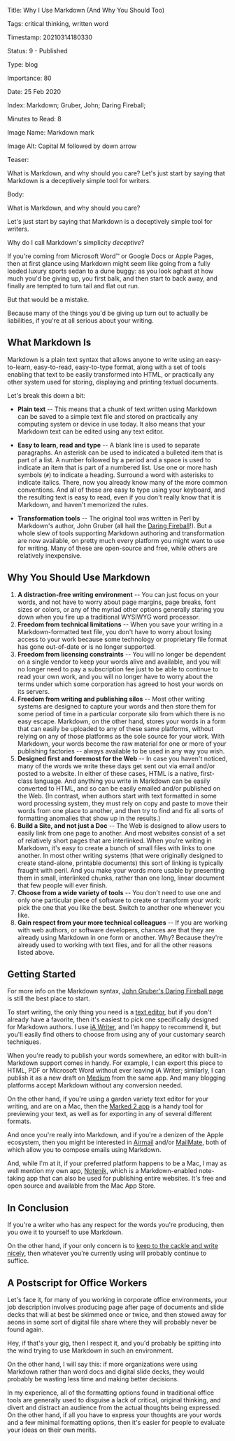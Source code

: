 Title:  Why I Use Markdown (And Why You Should Too)

Tags:   critical thinking, written word

Timestamp: 20210314180330

Status: 9 - Published

Type:   blog

Importance: 80

Date:   25 Feb 2020

Index:  Markdown; Gruber, John; Daring Fireball; 

Minutes to Read: 8

Image Name: Markdown mark

Image Alt: Capital M followed by down arrow

Teaser: 

What is Markdown, and why should you care? Let's just start by saying that Markdown is a deceptively simple tool for writers. 

Body: 

What is Markdown, and why should you care?

Let's just start by saying that Markdown is a deceptively simple tool for writers. 

Why do I call Markdown's simplicity *deceptive*?

If you're coming from Microsoft Word&trade; or Google Docs or Apple Pages, then at first glance using Markdown might seem like going from a fully loaded luxury sports sedan to a dune buggy: as you look aghast at how much you'd be giving up, you first balk, and then start to back away, and finally are tempted to turn tail and flat out run. 

But that would be a mistake. 

Because many of the things you'd be giving up turn out to actually be liabilities, if you're at all serious about your writing. 

## What Markdown Is

Markdown is a plain text syntax that allows anyone to write using an easy-to-learn, easy-to-read, easy-to-type format, along with a set of tools enabling that text to be easily transformed into HTML, or practically any other system used for storing, displaying and printing textual documents. 

Let's break this down a bit:

* **Plain text** -- This means that a chunk of text written using Markdown can be saved to a simple text file and stored on practically any computing system or device in use today. It also means that your Markdown text can be edited using any text editor. 

* **Easy to learn, read and type** -- A blank line is used to separate paragraphs. An asterisk can be used to indicated a bulleted item that is part of a list. A number followed by a period and a space is used to indicate an item that is part of a numbered list. Use one or more hash symbols (`#`) to indicate a heading. Surround a word with asterisks to indicate italics. There, now you already know many of the more common conventions. And all of these are easy to type using your keyboard, and the resulting text is easy to read, even if you don't really know that it is Markdown, and haven't memorized the rules. 

* **Transformation tools** -- The original tool was written in Perl by Markdown's author, John Gruber (all hail the [Daring Fireball](https://daringfireball.net)!). But a whole slew of tools supporting Markdown authoring and transformation are now available, on pretty much every platform you might want to use for writing. Many of these are open-source and free, while others are relatively inexpensive.  

## Why You Should Use Markdown

1. **A distraction-free writing environment** -- You can just focus on your words, and not have to worry about page margins, page breaks, font sizes or colors, or any of the myriad other options generally staring you down when you fire up a traditional WYSIWYG word processor. 
2. **Freedom from technical limitations** -- When you save your writing in a Markdown-formatted text file, you don't have to worry about losing access to your work because some technology or proprietary file format has gone out-of-date or is no longer supported. 
3. **Freedom from licensing constraints** -- You will no longer be dependent on a single vendor to keep your words alive and available, and you will no longer need to pay a subscription fee just to be able to continue to read your own work, and you will no longer have to worry about the terms under which some corporation has agreed to host your words on its servers. 
4. **Freedom from writing and publishing silos** -- Most other writing systems are designed to capture your words and then store them for some period of time in a particular corporate silo from which there is no easy escape. Markdown, on the other hand, stores your words in a form that can easily be uploaded to any of these same platforms, without relying on any of those platforms as the sole source for your work. With Markdown, your words become the raw material for one or more of your publishing factories -- always available to be used in any way you wish. 
5. **Designed first and foremost for the Web** -- In case you haven't noticed, many of the words we write these days get sent out via email and/or posted to a website. In either of these cases, HTML is a native, first-class language. And anything you write in Markdown can be easily converted to HTML, and so can be easily emailed and/or published on the Web. (In contrast, when authors start with text formatted in some word processing system, they must rely on copy and paste to move their words from one place to another, and then try to find and fix all sorts of formatting anomalies that show up in the results.)
6. **Build a Site, and not just a Doc** -- The Web is designed to allow users to easily link from one page to another. And most websites consist of a set of relatively short pages that are interlinked. When you're writing in Markdown, it's easy to create a bunch of small files with links to one another. In most other writing systems (that were originally designed to create stand-alone, printable documents) this sort of linking is typically fraught with peril. And you make your words more usable by presenting them in small, interlinked chunks, rather than one long, linear document that few people will ever finish. 
7. **Choose from a wide variety of tools** -- You don't need to use one and only one particular piece of software to create or transform your work: pick the one that you like the best. Switch to another one whenever you like. 
8. **Gain respect from your more technical colleagues** -- If you are working with web authors, or software developers, chances are that they are already using Markdown in one form or another. Why? Because they're already used to working with text files, and for all the other reasons listed above.  

## Getting Started

For more info on the Markdown syntax, [John Gruber's Daring Fireball page](https://daringfireball.net/projects/markdown/syntax) is still the best place to start. 

To start writing, the only thing you need is a [text editor](https://en.wikipedia.org/wiki/Text_editor), but if you don't already have a favorite, then it's easiest to pick one specifically designed for Markdown authors. I use [iA Writer](https://ia.net/writer), and I'm happy to recommend it, but you'll easily find others to choose from using any of your customary search techniques. 

When you're ready to publish your words somewhere, an editor with built-in Markdown support comes in handy. For example, I can export this piece to HTML, PDF or Microsoft Word without ever leaving iA Writer; similarly, I can publish it as a new draft on [Medium](https://medium.com/@hbowie) from the same app.  And many blogging platforms accept Markdown without any conversion needed. 

On the other hand, if you're using a garden variety text editor for your writing, and are on a Mac, then the [Marked 2 app](https://marked2app.com/) is a handy tool for previewing your text, as well as for exporting in any of several different formats. 

And once you're really into Markdown, and if you're a denizen of the Apple ecosystem, then you might be interested in [Airmail](https://airmailapp.com) and/or [MailMate](https://freron.com), both of which allow you to compose emails using Markdown. 

And, while I'm at it, if your preferred platform happens to be a Mac, I may as well mention my own app, [Notenik](https://notenik.net), which is a Markdown-enabled note-taking app that can also be used for publishing entire websites. It's free and open source and available from the Mac App Store. 

## In Conclusion

If you're a writer who has any respect for the words you're producing, then you owe it to yourself to use Markdown. 

On the other hand, if your only concern is to [keep to the cackle and write nicely](https://practopian.org/quotes/merely-a-muddle.html), then whatever you're currently using will probably continue to suffice. 

## A Postscript for Office Workers

Let's face it, for many of you working in corporate office environments, your job description involves producing page after page of documents and slide decks that will at best be skimmed once or twice, and then stowed away for aeons in some sort of digital file share where they will probably never be found again. 

Hey, if that's your gig, then I respect it, and you'd probably be spitting into the wind trying to use Markdown in such an environment. 

On the other hand, I will say this: if more organizations were using Markdown rather than word docs and digital slide decks, they would probably be wasting less time and making better decisions. 

In my experience, all of the formatting options found in traditional office tools are generally used to disguise a lack of critical, original thinking, and divert and distract an audience from the actual thoughts being expressed. On the other hand, if all you have to express your thoughts are your words and a few minimal formatting options, then it's easier for people to evaluate your ideas on their own merits.
